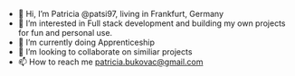 - 👋 Hi, I’m Patricia @patsi97, living in Frankfurt, Germany
- 👀 I’m interested in Full stack development and building my own projects for fun and personal use.
- 🌱 I’m currently doing Apprenticeship 
- 💞️ I’m looking to collaborate on similiar projects
- 📫 How to reach me patricia.bukovac@gmail.com

<!---
patsi97/patsi97 is a ✨ special ✨ repository because its `README.md` (this file) appears on your GitHub profile.
You can click the Preview link to take a look at your changes.
--->
